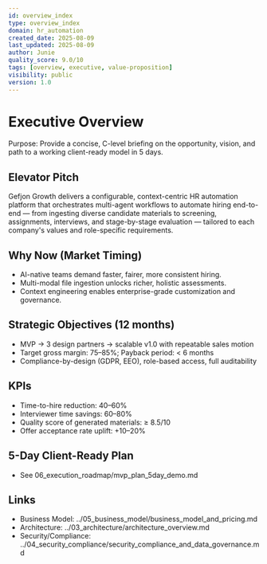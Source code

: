 ```yaml
---
id: overview_index
type: overview_index
domain: hr_automation
created_date: 2025-08-09
last_updated: 2025-08-09
author: Junie
quality_score: 9.0/10
tags: [overview, executive, value-proposition]
visibility: public
version: 1.0
---
```


# Executive Overview

Purpose: Provide a concise, C-level briefing on the opportunity, vision, and path to a working client-ready model in 5 days.

## Elevator Pitch
Gefjon Growth delivers a configurable, context-centric HR automation platform that orchestrates multi-agent workflows to automate hiring end-to-end — from ingesting diverse candidate materials to screening, assignments, interviews, and stage-by-stage evaluation — tailored to each company's values and role-specific requirements.

## Why Now (Market Timing)
- AI-native teams demand faster, fairer, more consistent hiring.
- Multi-modal file ingestion unlocks richer, holistic assessments.
- Context engineering enables enterprise-grade customization and governance.

## Strategic Objectives (12 months)
- MVP → 3 design partners → scalable v1.0 with repeatable sales motion
- Target gross margin: 75–85%; Payback period: < 6 months
- Compliance-by-design (GDPR, EEO), role-based access, full auditability

## KPIs
- Time-to-hire reduction: 40–60%
- Interviewer time savings: 60–80%
- Quality score of generated materials: ≥ 8.5/10
- Offer acceptance rate uplift: +10–20%

## 5-Day Client-Ready Plan
- See 06_execution_roadmap/mvp_plan_5day_demo.md

## Links
- Business Model: ../05_business_model/business_model_and_pricing.md
- Architecture: ../03_architecture/architecture_overview.md
- Security/Compliance: ../04_security_compliance/security_compliance_and_data_governance.md
